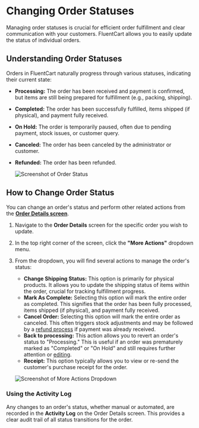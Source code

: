  # Changing Order Statuses

Managing order statuses is crucial for efficient order fulfillment and clear communication with your customers. FluentCart allows you to easily update the status of individual orders.

## Understanding Order Statuses

Orders in FluentCart naturally progress through various statuses, indicating their current state:

* **Processing:** The order has been received and payment is confirmed, but items are still being prepared for fulfillment (e.g., packing, shipping).
* **Completed:** The order has been successfully fulfilled, items shipped (if physical), and payment fully received.
* **On Hold:** The order is temporarily paused, often due to pending payment, stock issues, or customer query.
* **Canceled:** The order has been canceled by the administrator or customer.
* **Refunded:** The order has been refunded.

    ![Screenshot of Order Status](/images/store-management/changing-order-statuses/order-status.png)

## How to Change Order Status

You can change an order's status and perform other related actions from the **[Order Details screen](/guide/store-management/orders-management/order-details-overview)**.

1.  Navigate to the **Order Details** screen for the specific order you wish to update.
2.  In the top right corner of the screen, click the **"More Actions"** dropdown menu.

3.  From the dropdown, you will find several actions to manage the order's status:

    * **Change Shipping Status:** This option is primarily for physical products. It allows you to update the shipping status of items within the order, crucial for tracking fulfillment progress.
    * **Mark As Complete:** Selecting this option will mark the entire order as completed. This signifies that the order has been fully processed, items shipped (if physical), and payment fully received.
    * **Cancel Order:** Selecting this option will mark the entire order as canceled. This often triggers stock adjustments and may be followed by a [refund process](/guide/store-management/orders-management/processing-refunds) if payment was already received.
    * **Back to processing:** This action allows you to revert an order's status to "Processing." This is useful if an order was prematurely marked as "Completed" or "On Hold" and still requires further attention or [editing](/guide/store-management/orders-management/editing-existing-orders).
    * **Receipt:** This option typically allows you to view or re-send the customer's purchase receipt for the order.

    ![Screenshot of More Actions Dropdown](/images/store-management/changing-order-statuses/order-more-actions-dropdown.png)

### Using the Activity Log

Any changes to an order's status, whether manual or automated, are recorded in the **Activity Log** on the Order Details screen. This provides a clear audit trail of all status transitions for the order.
